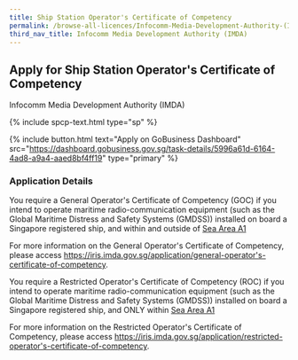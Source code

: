```yaml
---
title: Ship Station Operator's Certificate of Competency
permalink: /browse-all-licences/Infocomm-Media-Development-Authority-(IMDA)/Ship-Station-Operator's-Certificate-of-Competency
third_nav_title: Infocomm Media Development Authority (IMDA)
---
```


## Apply for Ship Station Operator's Certificate of Competency

Infocomm Media Development Authority (IMDA)

{% include spcp-text.html type="sp" %}

{% include button.html text="Apply on GoBusiness Dashboard" src="https://dashboard.gobusiness.gov.sg/task-details/5996a61d-6164-4ad8-a9a4-aaed8bf4ff19" type="primary" %}

<H3>Application Details</H3>

<p>You require a General Operator's Certificate of Competency (GOC) if you intend to operate maritime radio-communication equipment (such as the Global Maritime Distress and Safety Systems (GMDSS)) installed on board a Singapore registered ship, and within and outside of <a href="https://www.imda.gov.sg/-/media/Imda/Files/Regulations-and-Licensing/Licensing/Telecommunication/Ship-Station-Licence/Further-Information/IMO-Resolution-A81019.pdf">Sea Area A1</a>
</p>
For more information on the General Operator's Certificate of Competency, please access <a href="https://iris.imda.gov.sg/application/general-operator's-certificate-of-competency">https://iris.imda.gov.sg/application/general-operator's-certificate-of-competency</a>.
<br>
<p>You require a Restricted Operator's Certificate of Competency (ROC) if you intend to operate maritime radio-communication equipment (such as the Global Maritime Distress and Safety Systems (GMDSS)) installed on board a Singapore registered ship, and ONLY within <a href="https://www.imda.gov.sg/-/media/Imda/Files/Regulations-and-Licensing/Licensing/Telecommunication/Ship-Station-Licence/Further-Information/IMO-Resolution-A81019.pdf">Sea Area A1</a>
</p>
For more information on the Restricted Operator's Certificate of Competency, please access <a href="https://iris.imda.gov.sg/application/restricted-operator's-certificate-of-competency">https://iris.imda.gov.sg/application/restricted-operator's-certificate-of-competency</a>.

